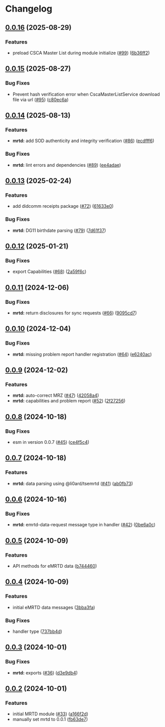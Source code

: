 # Changelog

## [0.0.16](https://github.com/2060-io/credo-ts-didcomm-ext/compare/@2060.io/credo-ts-didcomm-mrtd@v0.0.15...@2060.io/credo-ts-didcomm-mrtd@v0.0.16) (2025-08-29)


### Features

* preload CSCA Master List during module initialize ([#99](https://github.com/2060-io/credo-ts-didcomm-ext/issues/99)) ([6b36ff2](https://github.com/2060-io/credo-ts-didcomm-ext/commit/6b36ff28c0cda79f3ff796868c6ca5d193ae576e))

## [0.0.15](https://github.com/2060-io/credo-ts-didcomm-ext/compare/@2060.io/credo-ts-didcomm-mrtd@v0.0.14...@2060.io/credo-ts-didcomm-mrtd@v0.0.15) (2025-08-27)


### Bug Fixes

* Prevent hash verification error when CscaMasterListService download file via url ([#95](https://github.com/2060-io/credo-ts-didcomm-ext/issues/95)) ([c80ec6a](https://github.com/2060-io/credo-ts-didcomm-ext/commit/c80ec6ac8a6d2d0604da04eaa5041afc66a2c6af))

## [0.0.14](https://github.com/2060-io/credo-ts-didcomm-ext/compare/@2060.io/credo-ts-didcomm-mrtd@v0.0.13...@2060.io/credo-ts-didcomm-mrtd@v0.0.14) (2025-08-13)


### Features

* **mrtd:** add SOD authenticity and integrity verification ([#86](https://github.com/2060-io/credo-ts-didcomm-ext/issues/86)) ([ecdfff6](https://github.com/2060-io/credo-ts-didcomm-ext/commit/ecdfff6c8078411d0db0bbef5acee5ba2a5893f0))


### Bug Fixes

* **mrtd:** lint errors and dependencies ([#89](https://github.com/2060-io/credo-ts-didcomm-ext/issues/89)) ([ee4adae](https://github.com/2060-io/credo-ts-didcomm-ext/commit/ee4adae97422e8316a490b13442d227e3379f218))

## [0.0.13](https://github.com/2060-io/credo-ts-didcomm-ext/compare/@2060.io/credo-ts-didcomm-mrtd@v0.0.12...@2060.io/credo-ts-didcomm-mrtd@v0.0.13) (2025-02-24)


### Features

* add didcomm receipts package ([#72](https://github.com/2060-io/credo-ts-didcomm-ext/issues/72)) ([61633e0](https://github.com/2060-io/credo-ts-didcomm-ext/commit/61633e05563953e97f0fda32fbaeed7549360858))


### Bug Fixes

* **mrtd:** DG11 birthdate parsing ([#79](https://github.com/2060-io/credo-ts-didcomm-ext/issues/79)) ([7d61f37](https://github.com/2060-io/credo-ts-didcomm-ext/commit/7d61f37c6d6ad651f9859c97f17b56f3b4d6fe9b))

## [0.0.12](https://github.com/2060-io/credo-ts-didcomm-ext/compare/@2060.io/credo-ts-didcomm-mrtd@v0.0.11...@2060.io/credo-ts-didcomm-mrtd@v0.0.12) (2025-01-21)


### Bug Fixes

* export Capabilities ([#68](https://github.com/2060-io/credo-ts-didcomm-ext/issues/68)) ([2a59f6c](https://github.com/2060-io/credo-ts-didcomm-ext/commit/2a59f6c57d33c86c1f60ba644a870ae35c7a5b08))

## [0.0.11](https://github.com/2060-io/credo-ts-didcomm-ext/compare/@2060.io/credo-ts-didcomm-mrtd@v0.0.10...@2060.io/credo-ts-didcomm-mrtd@v0.0.11) (2024-12-06)


### Bug Fixes

* **mrtd:** return disclosures for sync requests ([#66](https://github.com/2060-io/credo-ts-didcomm-ext/issues/66)) ([9095cd7](https://github.com/2060-io/credo-ts-didcomm-ext/commit/9095cd7ca5dee4a2252a50271c1fd1ea7753773b))

## [0.0.10](https://github.com/2060-io/credo-ts-didcomm-ext/compare/@2060.io/credo-ts-didcomm-mrtd@v0.0.9...@2060.io/credo-ts-didcomm-mrtd@v0.0.10) (2024-12-04)


### Bug Fixes

* **mrtd:** missing problem report handler registration ([#64](https://github.com/2060-io/credo-ts-didcomm-ext/issues/64)) ([e6240ac](https://github.com/2060-io/credo-ts-didcomm-ext/commit/e6240aceb6d21a724158876028075870d9a906fe))

## [0.0.9](https://github.com/2060-io/credo-ts-didcomm-ext/compare/@2060.io/credo-ts-didcomm-mrtd@v0.0.8...@2060.io/credo-ts-didcomm-mrtd@v0.0.9) (2024-12-02)


### Features

* **mrtd:** auto-correct MRZ ([#47](https://github.com/2060-io/credo-ts-didcomm-ext/issues/47)) ([42058a4](https://github.com/2060-io/credo-ts-didcomm-ext/commit/42058a4b65d14414243cbd7edb0aac17ee5179a0))
* **mrtd:** capabilities and problem report ([#52](https://github.com/2060-io/credo-ts-didcomm-ext/issues/52)) ([2f27256](https://github.com/2060-io/credo-ts-didcomm-ext/commit/2f2725630b8ecbdf85e49de210216ae7d2208c89))

## [0.0.8](https://github.com/2060-io/credo-ts-didcomm-ext/compare/@2060.io/credo-ts-didcomm-mrtd@v0.0.7...@2060.io/credo-ts-didcomm-mrtd@v0.0.8) (2024-10-18)


### Bug Fixes

* esm in version 0.0.7 ([#45](https://github.com/2060-io/credo-ts-didcomm-ext/issues/45)) ([ce4f5c4](https://github.com/2060-io/credo-ts-didcomm-ext/commit/ce4f5c442530b10755a3aef6f58a48b2fbe09339))

## [0.0.7](https://github.com/2060-io/credo-ts-didcomm-ext/compare/@2060.io/credo-ts-didcomm-mrtd@v0.0.6...@2060.io/credo-ts-didcomm-mrtd@v0.0.7) (2024-10-18)


### Features

* **mrtd:** data parsing using @li0ard/tsemrtd ([#41](https://github.com/2060-io/credo-ts-didcomm-ext/issues/41)) ([ab0fb73](https://github.com/2060-io/credo-ts-didcomm-ext/commit/ab0fb73056a3d957d852370ad3501adbbf9b8798))

## [0.0.6](https://github.com/2060-io/credo-ts-didcomm-ext/compare/@2060.io/credo-ts-didcomm-mrtd@v0.0.5...@2060.io/credo-ts-didcomm-mrtd@v0.0.6) (2024-10-16)


### Bug Fixes

* **mrtd:** emrtd-data-request message type in handler ([#42](https://github.com/2060-io/credo-ts-didcomm-ext/issues/42)) ([0be6a0c](https://github.com/2060-io/credo-ts-didcomm-ext/commit/0be6a0ce30f9e8fa554cf7df4dfbff556fde4d1c))

## [0.0.5](https://github.com/2060-io/credo-ts-didcomm-ext/compare/@2060.io/credo-ts-didcomm-mrtd@v0.0.4...@2060.io/credo-ts-didcomm-mrtd@v0.0.5) (2024-10-09)


### Features

* API methods for eMRTD data ([b744460](https://github.com/2060-io/credo-ts-didcomm-ext/commit/b744460cee611eed248dd9972e62b8c549ff1bc7))

## [0.0.4](https://github.com/2060-io/credo-ts-didcomm-ext/compare/@2060.io/credo-ts-didcomm-mrtd@v0.0.3...@2060.io/credo-ts-didcomm-mrtd@v0.0.4) (2024-10-09)


### Features

* initial eMRTD data messages ([3bba3fa](https://github.com/2060-io/credo-ts-didcomm-ext/commit/3bba3fa71d7eed5fe37c172ae611ee607a611c08))


### Bug Fixes

* handler type ([737bb4d](https://github.com/2060-io/credo-ts-didcomm-ext/commit/737bb4dcb80e1f50440d81068d56dfad723a8359))

## [0.0.3](https://github.com/2060-io/credo-ts-didcomm-ext/compare/@2060.io/credo-ts-didcomm-mrtd@v0.0.2...@2060.io/credo-ts-didcomm-mrtd@v0.0.3) (2024-10-01)


### Bug Fixes

* **mrtd:** exports ([#36](https://github.com/2060-io/credo-ts-didcomm-ext/issues/36)) ([d3e9db4](https://github.com/2060-io/credo-ts-didcomm-ext/commit/d3e9db489b99fad8600bb5dce2c16bde9e23caf0))

## [0.0.2](https://github.com/2060-io/credo-ts-didcomm-ext/compare/@2060.io/credo-ts-didcomm-mrtd-v0.0.1...@2060.io/credo-ts-didcomm-mrtd@v0.0.2) (2024-10-01)


### Features

* initial MRTD module ([#33](https://github.com/2060-io/credo-ts-didcomm-ext/issues/33)) ([a166f2d](https://github.com/2060-io/credo-ts-didcomm-ext/commit/a166f2d582b66a0371a9efcaab7c58973ca25ec0))
* manually set mrtd to 0.0.1 ([fb63de7](https://github.com/2060-io/credo-ts-didcomm-ext/commit/fb63de7ee6b803f92a1b3a9ea39be4955ed703e6))
